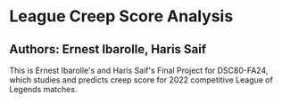 # League Creep Score Analysis
## Authors: Ernest Ibarolle, Haris Saif
This is Ernest Ibarolle's and Haris Saif's Final Project for DSC80-FA24, which studies and predicts creep score for 2022 competitive League of Legends matches.
